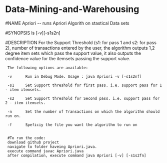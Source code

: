 # Data-Mining-and-Warehousing

#NAME
     Apriori -- runs Apriori Algorith on stastical Data sets

#SYNOPSIS
     ls [-v][-s1s2n]

#DESCRIPTION
     For the Support Threshold (s1: for pass 1  and s2: for pass 2), number of transactions entered by the user, the algorithm outputs 1,2 degree item sets which pass the support value, it also outputs the confidence value for the itemsets passing the support value.


     The following options are available:

     -v      Run in Debug Mode. Usage : java Apriori -v [-s1s2nf]

     -s1     Set Support threshold for first pass. i.e. support pass for 1 - item itemsets.

     -s2     Set Support threshold for Second pass. i.e. support pass for 2 - item itemsets.

     -n      Set the number of Transactions on which the algorithm should run on.

     -f      Speficiy the file you want the algorithm to run on


     #To run the code:
     download github project
     navigate to folder haveing Apriori.java.
     execute command javac Apriori.java
     after compilation, execute command java Apriori [-v] [-s1s2fn]
